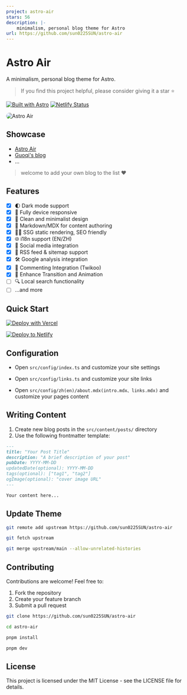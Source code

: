 ```yaml
---
project: astro-air
stars: 56
description: |-
    minimalism, personal blog theme for Astro
url: https://github.com/sun0225SUN/astro-air
---
```


# Astro Air

A minimalism, personal blog theme for Astro.

> If you find this project helpful, please consider giving it a star ⭐️

[![Built with Astro](https://astro.badg.es/v1/built-with-astro/tiny.svg)](https://astro.build) [![Netlify Status](https://api.netlify.com/api/v1/badges/3e2c71b9-071f-4846-9321-41c949134ebf/deploy-status)](https://app.netlify.com/sites/astro-air/deploys)

<img style="border-radius: 10px;" src="https://cdn.jsdelivr.net/gh/sun0225SUN/astro-air/public/preview.png" alt="Astro Air">

## Showcase

- [Astro Air](https://astro-air.guoqi.dev)
- [Guoqi's blog](https://blog.sunguoqi.com)
- ...

> welcome to add your own blog to the list ❤️

## Features

- [x] 🌓 Dark mode support
- [x] 📱 Fully device responsive
- [x] 🎨 Clean and minimalist design
- [x] 📝 Markdown/MDX for content authoring
- [x] 🏄‍♂️ SSG static rendering, SEO friendly
- [x] 🌐 i18n support (EN/ZH)
- [x] 🔗 Social media integration
- [x] 📰 RSS feed & sitemap support
- [x] 🛠️ Google analysis integration
- [x] 💬 Commenting Integration (Twikoo)
- [x] 🎨 Enhance Transition and Animation
- [ ] 🔍 Local search functionality
- [ ] ...and more

## Quick Start

[![Deploy with Vercel](https://vercel.com/button)](https://vercel.com/new/clone?repository-url=https://github.com/sun0225SUN/astro-air)

[![Deploy to Netlify](https://www.netlify.com/img/deploy/button.svg)](https://app.netlify.com/start/deploy?repository=https://github.com/sun0225SUN/astro-air)

## Configuration

- Open `src/config/index.ts` and customize your site settings

- Open `src/config/links.ts` and customize your site links

- Open `src/config/zh(en)/about.mdx(intro.mdx、links.mdx)` and customize your pages content

## Writing Content

1. Create new blog posts in the `src/content/posts/` directory
2. Use the following frontmatter template:

```markdown
---
title: "Your Post Title"
description: "A brief description of your post"
pubDate: YYYY-MM-DD
updatedDate(optional): YYYY-MM-DD
tags(optional): ["tag1", "tag2"]
ogImage(optional): "cover image URL"
---

Your content here...
```

## Update Theme

```bash
git remote add upstream https://github.com/sun0225SUN/astro-air

git fetch upstream

git merge upstream/main --allow-unrelated-histories

```

## Contributing

Contributions are welcome! Feel free to:

1. Fork the repository
2. Create your feature branch
3. Submit a pull request

```bash
git clone https://github.com/sun0225SUN/astro-air

cd astro-air

pnpm install

pnpm dev
```

## License

This project is licensed under the MIT License - see the LICENSE file for details.


